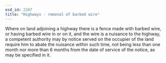 ```yaml
---
esd_id: 2287
title: "Highways - removal of barbed wire"
---
```


Where on land adjoining a highway there is a fence made with barbed wire, or having barbed wire in or on it, and the wire is a nuisance to the highway, a competent authority may by notice served on the occupier of the land require him to abate the nuisance within such time, not being less than one month nor more than 6 months from the date of service of the notice, as may be specified in it.

